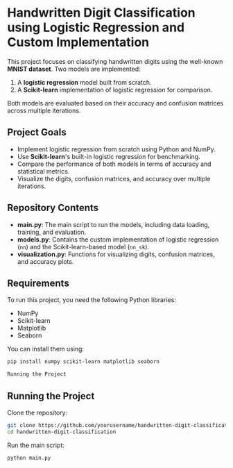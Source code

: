 # Handwritten Digit Classification using Logistic Regression and Custom Implementation

This project focuses on classifying handwritten digits using the well-known **MNIST dataset**. Two models are implemented:
1. A **logistic regression** model built from scratch.
2. A **Scikit-learn** implementation of logistic regression for comparison.

Both models are evaluated based on their accuracy and confusion matrices across multiple iterations.

## Project Goals

- Implement logistic regression from scratch using Python and NumPy.
- Use **Scikit-learn**'s built-in logistic regression for benchmarking.
- Compare the performance of both models in terms of accuracy and statistical metrics.
- Visualize the digits, confusion matrices, and accuracy over multiple iterations.

## Repository Contents

- **main.py**: The main script to run the models, including data loading, training, and evaluation.
- **models.py**: Contains the custom implementation of logistic regression (`nn`) and the Scikit-learn-based model (`nn_sk`).
- **visualization.py**: Functions for visualizing digits, confusion matrices, and accuracy plots.

## Requirements

To run this project, you need the following Python libraries:
- NumPy
- Scikit-learn
- Matplotlib
- Seaborn

You can install them using:
```bash
pip install numpy scikit-learn matplotlib seaborn

Running the Project
```

## Running the Project

Clone the repository:

```bash
git clone https://github.com/yourusername/handwritten-digit-classification.git
cd handwritten-digit-classification
```

Run the main script:

```bash
python main.py
```

